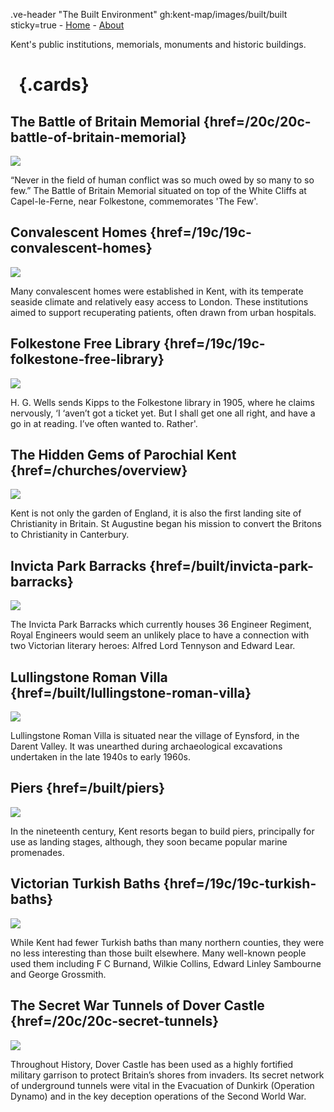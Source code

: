 .ve-header "The Built Environment" gh:kent-map/images/built/built sticky=true
    - [Home](/)
    - [About](/about)

Kent's public institutions, memorials, monuments and historic buildings.

# &nbsp; {.cards}

## The Battle of Britain Memorial {href=/20c/20c-battle-of-britain-memorial}

![](https://iiif.juncture-digital.org/thumbnail?url=https://upload.wikimedia.org/wikipedia/commons/2/20/Bob-mem1.jpg)

“Never in the field of human conflict was so much owed by so many to so few.” The Battle of Britain Memorial situated on top of the White Cliffs at Capel-le-Ferne, near Folkestone, commemorates 'The Few'.

## Convalescent Homes {href=/19c/19c-convalescent-homes}

![](https://iiif.juncture-digital.org/thumbnail?url=https://stor.artstor.org/stor/b39e64c7-9ec4-42a9-97d2-d3c1509b5940)

Many convalescent homes were established in Kent, with its temperate seaside climate and relatively easy access to London. These institutions aimed to support recuperating patients, often drawn from urban hospitals.

## Folkestone Free Library {href=/19c/19c-folkestone-free-library}

![](https://iiif.juncture-digital.org/thumbnail?url=https://s2.geograph.org.uk/geophotos/06/44/15/6441598_45f93e8d_1024x1024.jpg)

H. G. Wells sends Kipps to the Folkestone library in 1905, where he claims nervously, ‘I ‘aven’t got a ticket yet. But I shall get one all right, and have a go in at reading. I’ve often wanted to. Rather'.

## The Hidden Gems of Parochial Kent {href=/churches/overview}

![](https://iiif.juncture-digital.org/thumbnail?url=https://stor.artstor.org/stor/d4be729a-0826-4b0f-8eaa-6a4c33dbbc99)

Kent is not only the garden of England, it is also the first landing site of Christianity in Britain. St Augustine began his mission to convert the Britons to Christianity in Canterbury.

## Invicta Park Barracks {href=/built/invicta-park-barracks}

![](https://iiif.juncture-digital.org/thumbnail?url=https://stor.artstor.org/stor/95fbef6d-89a7-4cf8-ae07-3f5b76da3c1a)

The Invicta Park Barracks which currently houses 36 Engineer Regiment, Royal Engineers would seem an unlikely place to have a connection with two Victorian literary heroes: Alfred Lord Tennyson and Edward Lear.

## Lullingstone Roman Villa {href=/built/lullingstone-roman-villa}

![](https://iiif.juncture-digital.org/thumbnail?url=https://upload.wikimedia.org/wikipedia/commons/5/56/Gatehouse%2C_Lullingstone_Castle.jpg)

Lullingstone Roman Villa is situated near the village of Eynsford, in the Darent Valley. It was unearthed during archaeological excavations undertaken in the late 1940s to early 1960s.

## Piers {href=/built/piers}

![](https://iiif.juncture-digital.org/thumbnail?url=https://stor.artstor.org/stor/731e64ad-bad5-4db7-998a-84087304e97d)

In the nineteenth century, Kent resorts began to build piers, principally for use as landing stages, although, they soon became popular marine promenades.

## Victorian Turkish Baths {href=/19c/19c-turkish-baths}

![](https://iiif.wellcomecollection.org/image/L0005395/full/full/0/default.jpg)

While Kent had fewer Turkish baths than many northern counties, they were no less interesting than those built elsewhere. Many well-known people used them including F C Burnand, Wilkie Collins, Edward Linley Sambourne and George Grossmith. 

## The Secret War Tunnels of Dover Castle {href=/20c/20c-secret-tunnels}

![](https://iiif.juncture-digital.org/thumbnail?url=https://stor.artstor.org/stor/b5454516-3f8b-49dc-ae11-fee1888c3292)

Throughout History, Dover Castle has been used as a highly fortified military garrison to protect Britain’s shores from invaders. Its secret network of underground tunnels were vital in the Evacuation of Dunkirk (Operation Dynamo) and in the key deception operations of the Second World War.


